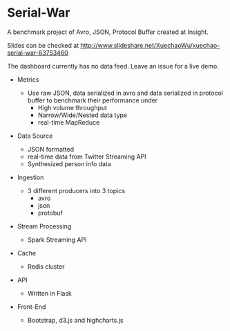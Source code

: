 # Serial-War

A benchmark project of Avro, JSON, Protocol Buffer created at Insight.

Slides can be checked at http://www.slideshare.net/XuechaoWu/xuechao-serial-war-63753460

The dashboard currently has no data feed. Leave an issue for a live demo.

+ Metrics
  + Use raw JSON, data serialized in avro and data serialized in protocol buffer to benchmark their performance under
    - High volume throughput
    - Narrow/Wide/Nested data type
    - real-time MapReduce

+ Data Source
  - JSON formatted
  - real-time data from Twitter Streaming API
  - Synthesized person info data
  
+ Ingestion
  - 3 different producers into 3 topics
    - avro
    - json
    - protobuf
  
+ Stream Processing
  - Spark Streaming API 
  
+ Cache
  - Redis cluster
  
+ API
  - Written in Flask

+ Front-End
  - Bootstrap, d3.js and highcharts.js
